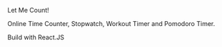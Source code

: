 Let Me Count!

Online Time Counter, Stopwatch, Workout Timer and Pomodoro Timer.

Build with React.JS